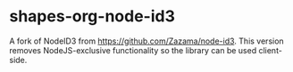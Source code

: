 # shapes-org-node-id3
A fork of NodeID3 from https://github.com/Zazama/node-id3. This version removes NodeJS-exclusive functionality so the library can be used client-side.
